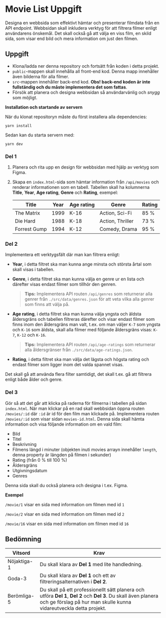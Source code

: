 # Movie List Uppgift

Designa en webbsida som effektivt hämtar och presenterar filmdata från en API endpoint. Webbsidan skall inkludera verktyg för att filtrera filmer enligt användarens önskemål. Det skall också gå att välja en viss film, en skild sida, som visar end bild och mera information om just den filmen.

## Uppgift

* Klona/ladda ner denna repository och fortsätt från koden i detta projekt.
* `public`-mappen skall innehålla all front-end kod. Denna mapp innehåller även bilderna för alla filmer.
* `src`-mappen innehåller back-end kod. **Obs! back-end koden är inte fullständig och du måste implementera det som fattas**.
* Försök att planera och designa webbsidan så användarvänlig och *snygg* som möjligt.

**Installation och startande av servern**

När du klonat repositoryn måste du först installera alla dependencies:

```
yarn install
```

Sedan kan du starta servern med:

```
yarn dev
```

### Del 1

1. Planera och rita upp en design för webbsidan med hjälp av verktyg som Figma.
2. Skapa en `index.html`-sida som hämtar information från `/api/movies` och renderar informationen som en tabell. Tabellen skall ha kolumnerna **Title**, **Year**, **Age rating**, **Genre** och **Rating**, exempel:

   | Title        | Year     | Age rating     | Genre            | Rating     |
   |--------------|----------|----------------|------------------|------------|
   | The Matrix   | 1999     | K-16           | Action, Sci-Fi   |       85 % |
   | Die Hard     | 1988     | K-18           | Action, Thriller |       73 % |
   | Forrest Gump | 1994     | K-12           | Comedy, Drama    |       95 % |

### Del 2

Implementera ett verktygsfält där man kan filtrera enligt:

* **Year**, i detta filtret ska man kunna ange minsta och största årtal som skall visas i tabellen.
* **Genre**, i detta filtret ska man kunna välja en genre ur en lista och därefter visas endast filmer som tillhör den genren.

   > **Tips:** Implementera API routen `/api/genres` som returnerar alla genrer från `./src/data/genres.json` för att veta vilka alla genrer som finns att välja på.

* **Age rating**, i detta filtret ska man kunna välja yngsta och äldsta åldersgräns och tabellen filtreras därefter och visar endast filmer som finns inom den åldersgräns man valt, t.ex. om man väljer `K-7` som yngsta och `K-16` som äldsta, skall alla filmer med följande åldersgräns visas: `K-7`, `K-12` och `K-16`.
   
   > **Tips:** Implementera API routen `/api/age-ratings` som returnerar alla åldersgränser från `./src/data/age-ratings.json`.

* **Rating**, i detta filtret ska man välja det lägsta och högsta rating och endast filmer som ligger inom det valda spannet visas.

Det skall gå att använda flera filter samtidigt, det skall t.ex. gå att filtrera enligt både ålder och genre.

### Del 3

Gör så att det går att klicka på raderna för filmerna i tabellen på sidan `index.html`. När man klickar på en rad skall webbsidan öppna routen `/movies/:id` där `:id` är id för den film man klickade på. Implementera routen `/movies/:id` som visar sidan `movies-id.html`. Denna sida skall hämta information och visa följande information om en vald film:

* Bild
* Titel
* Beskrivning
* Filmens längd i minuter (objekten inuti movies arrayn innehåller `length`, denna property är längden på filmen i sekunder)
* Rating (från 0 % till 100 %)
* Åldersgräns
* Utgivningsdatum
* Genres

Denna sida skall du också planera och designa i t.ex. Figma.

**Exempel**

`/movie/1` visar en sida med information om filmen med id `1`

`/movie/2` visar en sida med information om filmen med id `2`

`/movie/16` visar en sida med information om filmen med id `16`

## Bedömning

| Vitsord     | Krav                                              |
|-------------|---------------------------------------------------|
| Nöjaktiga-1 | Du skall klara av **Del 1** med lite handledning. |
| Goda-3      | Du skall klara av **Del 1** och ett av filtreringsalternativen i **Del 2**. |
| Berömliga-5 | Du skall på ett professionellt sätt planera och utföra **Del 1**, **Del 2** och **Del 3**. Du skall även planera och ge förslag på hur man skulle kunna vidareutveckla detta projekt. | 
